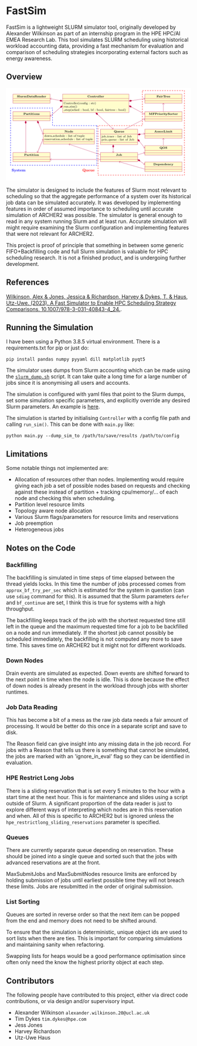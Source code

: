 # FastSim

FastSim is a lightweight SLURM simulator tool, originally developed by Alexander Wilkinson as part of an internship program in the HPE HPC/AI EMEA Research Lab. This tool simulates SLURM scheduling using historical workload accounting data, providing a fast mechanism for evaluation and comparison of scheduling strategies incorporating external factors such as energy awareness. 


## Overview

![image](docs/slurm_sim_diagram.png)

The simulator is designed to include the features of Slurm most relevant to scheduling so that the
aggregate performance of a system over its historical job data can be simulated accurately. It was
developed by implementing features in order of assumed importance to scheduling until accurate
simulation of ARCHER2 was possible. The simulator is general enough to read in any system running
Slurm and at least run. Accurate simulation will might require examining the Slurm configuration
and implementing features that were not relevant for ARCHER2.

This project is proof of principle that something in between some generic FIFO+Backfilling
code and full Slurm simulation is valuable for HPC scheduling research. It is not a finished
product, and is undergoing further development.


## References

[Wilkinson, Alex & Jones, Jessica & Richardson, Harvey & Dykes, T. & Haus, Utz-Uwe. (2023). A Fast Simulator to Enable HPC Scheduling Strategy Comparisons. 10.1007/978-3-031-40843-4_24.](docs/slurm_sim_paper.pdf).

## Running the Simulation

I have been using a Python 3.8.5 virtual environment. There is a requirements.txt for pip or just
do:

```
pip install pandas numpy pyyaml dill matplotlib pyqt5
```

The simulator uses dumps from Slurm accounting which can be made using the [`slurm_dump.sh`](scripts/slurm_dump.sh) script.
It can take quite a long time for a large number of jobs since it is anonymising all users and
accounts.

The simulation is configured with yaml files that point to the Slurm dumps, set some simulation
specific parameters, and explicitly override any desired Slurm parameters. An example is
[here](configs/4monthdata_baseline_conf.yaml).

The simulation is started by initialising `Controller` with a config file path and calling
`run_sim()`. This can be done with `main.py` like:

```
python main.py --dump_sim_to /path/to/save/results /path/to/config
```

## Limitations

Some notable things not implemented are:
- Allocation of resources other than nodes. Implementing would require giving each job a set of
  possible nodes based on requests and checking against these instead of partition + tracking
  cpu/memory/... of each node and checking this when scheduling.
- Partition level resource limits
- Topology aware node allocation
- Various Slurm flags/parameters for resource limits and reservations
- Job preemption
- Heterogeneous jobs

## Notes on the Code

### Backfilling

The backfilling is simulated in time steps of time elapsed between the thread yields locks. In this
time the number of jobs processed comes from `approx_bf_try_per_sec` which is estimated for the
system in question (can use `sdiag` command for this). It is assumed that the Slurm parameters
`defer` and `bf_continue` are set, I think this is true for systems with a high throughput.

The backfilling keeps track of the job with the shortest requested time still left in the queue and
the maximum requested time for a job to be backfilled on a node and run immediately. If the
shortest job cannot possibly be scheduled immediately, the backfilling is not computed any more to
save time. This saves time on ARCHER2 but it might not for different workloads.

### Down Nodes

Drain events are simulated as expected. Down events are shifted forward to the next point in time
when the node is idle. This is done because the effect of down nodes is already present in the
workload through jobs with shorter runtimes.

### Job Data Reading

This has become a bit of a mess as the raw job data needs a fair amount of processing. It would be
better do this once in a separate script and save to disk.

The Reason field can give insight into any missing data in the job record. For jobs with a Reason
that tells us there is something that cannot be simulated, the jobs are marked with an
'ignore_in_eval' flag so they can be identified in evaluation.

### HPE Restrict Long Jobs

There is a sliding reservation that is set every 5 minutes to the hour with a start time at the
next hour. This is for maintenance and slides using a script outside of Slurm. A significant
proportion of the data reader is just to explore different ways of interpreting which nodes are in
this reservation and when. All of this is specific to ARCHER2 but is ignored unless the
`hpe_restrictlong_sliding_reservations` parameter is specified.

### Queues

There are currently separate queue depending on reservation. These should be joined into a single
queue and sorted such that the jobs with advanced reservations are at the front.

MaxSubmitJobs and MaxSubmitNodes resource limits are enforced by holding submission of jobs until
earliest possible time they will not breach these limits. Jobs are resubmitted in the order of
original submission.

### List Sorting

Queues are sorted in reverse order so that the next item can be popped from the end and memory does
not need to be shifted around.

To ensure that the simulation is deterministic, unique object ids are used to sort lists when there
are ties. This is important for comparing simulations and maintaining sanity when refactoring.

Swapping lists for heaps would be a good performance optimisation since often only need the know
the highest priority object at each step.


## Contributors

The following people have contributed to this project, either via direct code contributions, or via design and/or supervisory input. 

- Alexander Wilkinson `alexander.wilkinson.20@ucl.ac.uk`
- Tim Dykes `tim.dykes@hpe.com`
- Jess Jones
- Harvey Richardson
- Utz-Uwe Haus